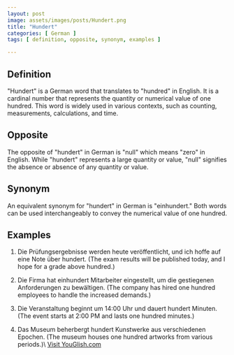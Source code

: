 ```yaml
---
layout: post
image: assets/images/posts/Hundert.png
title: "Hundert"
categories: [ German ]
tags: [ definition, opposite, synonym, examples ]

---
```


## Definition

"Hundert" is a German word that translates to "hundred" in English. It is a cardinal number that represents the quantity or numerical value of one hundred. This word is widely used in various contexts, such as counting, measurements, calculations, and time.

## Opposite

The opposite of "hundert" in German is "null" which means "zero" in English. While "hundert" represents a large quantity or value, "null" signifies the absence or absence of any quantity or value.

## Synonym

An equivalent synonym for "hundert" in German is "einhundert." Both words can be used interchangeably to convey the numerical value of one hundred.

## Examples

1. Die Prüfungsergebnisse werden heute veröffentlicht, und ich hoffe auf eine Note über hundert. (The exam results will be published today, and I hope for a grade above hundred.)

2. Die Firma hat einhundert Mitarbeiter eingestellt, um die gestiegenen Anforderungen zu bewältigen. (The company has hired one hundred employees to handle the increased demands.)

3. Die Veranstaltung beginnt um 14:00 Uhr und dauert hundert Minuten. (The event starts at 2:00 PM and lasts one hundred minutes.)

4. Das Museum beherbergt hundert Kunstwerke aus verschiedenen Epochen. (The museum houses one hundred artworks from various periods.)\ <a id="yg-widget-0" class="youglish-widget" data-query="Hundert" data-lang="german" data-components="8412" data-auto-start="0" data-bkg-color="theme_light" data-title="How%20to%20pronounce%20Hundert%20in%20German"  rel="nofollow" href="https://youglish.com">Visit YouGlish.com</a><script async src="https://youglish.com/public/emb/widget.js" charset="utf-8"></script>
